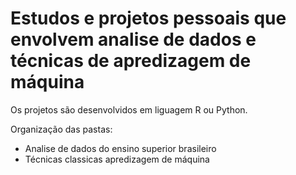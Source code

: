 # Estudos e projetos pessoais que envolvem analise de dados e técnicas de apredizagem de máquina 
Os projetos são desenvolvidos em liguagem R ou Python.

Organização das pastas:
- Analise de dados do ensino superior brasileiro 
- Técnicas classicas apredizagem de máquina 


